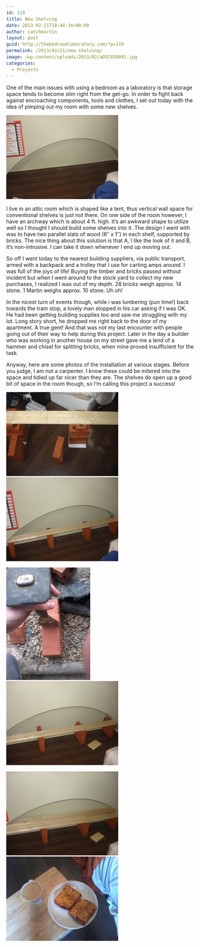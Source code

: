 ```yaml
---
id: 119
title: New Shelving
date: 2013-02-21T18:44:24+00:00
author: catchmartin
layout: post
guid: http://thebedroomlaboratory.com/?p=119
permalink: /2013/02/21/new-shelving/
image: /wp-content/uploads/2013/02/aDSC026091.jpg
categories:
  - Projects
---
```

One of the main issues with using a bedroom as a laboratory is that storage space tends to become slim right from the get-go. In order to fight back against encroaching components, tools and clothes, I set out today with the idea of pimping out my room with some new shelves.

[<img class="alignright size-medium wp-image-120" alt="aDSC02603" src="/wp-content/uploads/2013/02/aDSC02603-300x224.jpg" width="300" height="224" />](/wp-content/uploads/2013/02/aDSC02603.jpg)
  
I live in an attic room which is shaped like a tent, thus vertical wall space for conventional shelves is just not there. On one side of the room however, I have an archway which is about 4 ft. high. It&#8217;s an awkward shape to utilize well so I thought I should build some shelves into it. The design I went with was to have two parallel slats of wood (6&#8243; x 1&#8243;) in each shelf, supported by bricks. The nice thing about this solution is that A, I like the look of it and B, it&#8217;s non-intrusive. I can take it down whenever I end up moving out.

So off I went today to the nearest building suppliers, via public transport, armed with a backpack and a trolley that I use for carting amps around. I was full of the joys of life! Buying the timber and bricks passed without incident but when I went around to the stock yard to collect my new purchases, I realized I was out of my depth. 28 bricks weigh approx. 14 stone. 1 Martin weighs approx. 10 stone. Uh oh!

In the nicest turn of events though, while i was lumbering (pun time!) back towards the tram stop, a lovely man stopped in his car asking if I was OK. He had been getting building supplies too and saw me struggling with my lot. Long story short, he dropped me right back to the door of my apartment. A true gent! And that was not my last encounter with people going out of their way to help during this project. Later in the day a builder who was working in another house on my street gave me a lend of a hammer and chisel for splitting bricks, when mine proved insufficient for the task.

Anyway, here are some photos of the installation at various stages. Before you judge, I am not a carpenter. I know these could be mitered into the space and tidied up far nicer than they are. The shelves do open up a good bit of space in the room though, so I&#8217;m calling this project a success!

<div style="clear: both;">
</div>

[<img class="size-medium wp-image-121 alignnone" alt="aDSC02604" src="/wp-content/uploads/2013/02/aDSC02604-300x224.jpg" width="300" height="224" />](/wp-content/uploads/2013/02/aDSC02604.jpg)    [<img alt="aDSC02606" src="/wp-content/uploads/2013/02/aDSC02606-300x224.jpg" width="300" height="224" />](/wp-content/uploads/2013/02/aDSC02606.jpg)

[<img class="alignnone size-medium wp-image-128" alt="aIMG_20130221_145134" src="/wp-content/uploads/2013/02/aIMG_20130221_145134-225x300.jpg" width="225" height="300" />](/wp-content/uploads/2013/02/aIMG_20130221_145134.jpg)                       [<img class="alignnone size-medium wp-image-123" alt="aDSC02607" src="/wp-content/uploads/2013/02/aDSC02607-300x224.jpg" width="300" height="224" />](/wp-content/uploads/2013/02/aDSC02607.jpg)

[<img class="alignnone size-medium wp-image-124" alt="aDSC02608" src="/wp-content/uploads/2013/02/aDSC02608-300x224.jpg" width="300" height="224" />](/wp-content/uploads/2013/02/aDSC02608.jpg)    [<img alt="Lunch break" src="/wp-content/uploads/2013/02/aIMG_20130221_161633-300x225.jpg" width="300" height="225" />](/wp-content/uploads/2013/02/aIMG_20130221_161633.jpg)

&nbsp;
